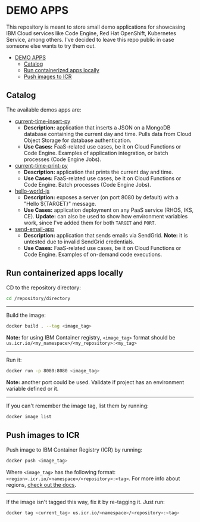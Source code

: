 # DEMO APPS

This repository is meant to store small demo applications for showcasing IBM Cloud services like Code Engine, Red Hat OpenShift, Kubernetes Service, among others. I've decided to leave this repo public in case someone else wants to try them out.

- [DEMO APPS](#demo-apps)
  - [Catalog](#catalog)
  - [Run containerized apps locally](#run-containerized-apps-locally)
  - [Push images to ICR](#push-images-to-icr)

## Catalog

The available demos apps are:

- [current-time-insert-py](./current-time-insert-py/)
  - **Description:** application that inserts a JSON on a MongoDB database containing the current day and time. Pulls data from Cloud Object Storage for database authentication.
  - **Use Cases:** FaaS-related use cases, be it on Cloud Functions or Code Engine. Examples of application integration, or batch processes (Code Engine Jobs).
- [current-time-print-py](./current-time-insert-py/)
  - **Description:** application that prints the current day and time.
  - **Use Cases:** FaaS-related use cases, be it on Cloud Functions or Code Engine. Batch processes (Code Engine Jobs).
- [hello-world-js](./hello-world-js/)
  - **Description:** exposes a server (on port 8080 by default) with a "Hello ${TARGET}" message.
  - **Use Cases:** application deployment on any PaaS service (RHOS, IKS, CE). **Update:** can also be used to show how environment variables work, since I've added them for both `TARGET` and `PORT`.
- [send-email-app](./send-email-app)
  - **Description:** application that sends emails via SendGrid. **Note:** it is untested due to invalid SendGrid credentials.
  - **Use Cases:** FaaS-related use cases, be it on Cloud Functions or Code Engine. Examples of on-demand code executions.

## Run containerized apps locally

CD to the repository directory:

```bash
cd /repository/directory
```

- - - 

Build the image:

```bash
docker build . --tag <image_tag>
```

**Note:** for using IBM Container registry, `<image_tag>` format should be `us.icr.io/<my_namespace>/<my_repository>:<my_tag>`

- - - 

Run it:

```bash
docker run -p 8080:8080 <image_tag>
```

**Note:** another port could be used. Validate if project has an environment variable defined or it.

- - - 

If you can't remember the image tag, list them by running:

```bash
docker image list
```

## Push images to ICR

Push image to IBM Container Registry (ICR) by running:

```bash
docker push <image_tag>
```

Where `<image_tag>` has the following format: `<region>.icr.io/<namespace>/<repository>:<tag>`. For more info about regions, [check out the docs](https://cloud.ibm.com/docs/Registry?topic=Registry-registry_overview#registry_regions).

- - - 

If the image isn't tagged this way, fix it by re-tagging it. Just run:

```bash
docker tag <current_tag> us.icr.io/<namespace>/<repository>:<tag>
```